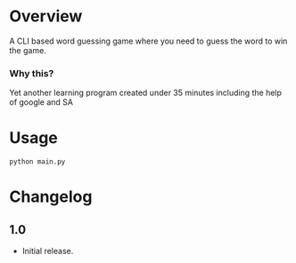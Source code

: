 # Overview

A CLI based word guessing game where you need to guess the word to win the game.

### Why this?

Yet another learning program created under 35 minutes including the help of google and SA

# Usage

```
python main.py
```

# Changelog

## 1.0
 - Initial release.